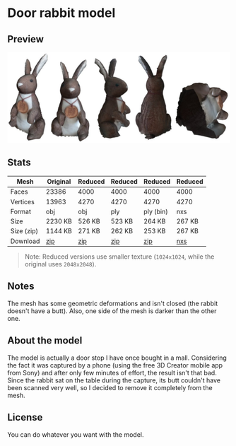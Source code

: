 # Door rabbit model

## Preview

![Door rabbit model - preview](door_rabbit-preview.jpg)

## Stats

| Mesh       | Original | Reduced | Reduced | Reduced   | Reduced   |
|------------|----------|---------|---------|-----------|------------
| Faces      | 23386    | 4000    | 4000    | 4000      | 4000      |
| Vertices   | 13963    | 4270    | 4270    | 4270      | 4270      |
| Format     | obj      | obj     | ply     | ply (bin) | nxs       |
| Size       | 2230 KB  | 526 KB  | 523 KB  | 264 KB    | 267 KB    |
| Size (zip) | 1144 KB  | 271 KB  | 262 KB  | 253 KB    | 267 KB    |
| Download   | [zip](/../../raw/main/models/door_rabbit/original/obj/door_rabbit-original-obj.zip) | [zip](/../../raw/main/models/door_rabbit/reduced/obj/door_rabbit-reduced-obj.zip) | [zip](/../../raw/main/models/door_rabbit/reduced/ply/door_rabbit-reduced-ply.zip) | [zip](/../../raw/main/models/door_rabbit/reduced/ply/door_rabbit-reduced-ply-binary.zip) | [nxs](/../../raw/main/models/door_rabbit/reduced/nxs/door_rabbit.nxs)

> Note: Reduced versions use smaller texture (```1024x1024```, while the original uses ```2048x2048```).

## Notes

The mesh has some geometric deformations and isn't closed (the rabbit doesn't have a butt). Also, one side of the mesh is darker than the other one.

## About the model

The model is actually a door stop I have once bought in a mall. Considering the fact it was captured by a phone (using the free 3D Creator mobile app from Sony) and after only few minutes of effort, the result isn't that bad. Since the rabbit sat on the table during the capture, its butt couldn't have been scanned very well, so I decided to remove it completely from the mesh.

## License

You can do whatever you want with the model.
